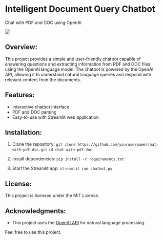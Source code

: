 # Intelligent Document Query Chatbot

Chat with PDF and DOC using OpenAI

<img src="./art/demo.gif?raw=true">

## Overview:
This project provides a simple and user-friendly chatbot capable of answering questions and extracting information from PDF and DOC files using the OpenAI language model. The chatbot is powered by the OpenAI API, allowing it to understand natural language queries and respond with relevant content from the documents.

## Features:
- Interactive chatbot interface
- PDF and DOC parsing
- Easy-to-use with Streamlit web application

## Installation:
1. Clone the repository:
```git clone https://github.com/yourusername/chat-with-pdf-doc.git```
```cd chat-with-pdf-doc```

2. Install dependencies:
```pip install -r requirements.txt```

3. Start the Streamlit app:
```streamlit run chatbot.py```

## License:
This project is licensed under the MIT License.

## Acknowledgments:
- This project uses the [OpenAI API](https://openai.com) for natural language processing.

Feel free to use this project.
